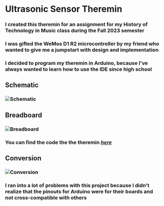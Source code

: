 # Ultrasonic Sensor Theremin
### I created this theremin for an assignment for my History of Technology in Music class during the Fall 2023 semester
### I was gifted the WeMos D1 R2 microcontroller by my friend who wanted to give me a jumpstart with design and implementation
### I decided to program my theremin in Arduino, because I've always wanted to learn how to use the IDE since high school
## Schematic
### ![Schematic](https://github.com/FrancisTanglao/UltrasonicSensorTheremin/blob/main/Ultrasonic%20Sensor%20Theremin%20Schematic.png)
## Breadboard
### ![Breadboard](https://github.com/FrancisTanglao/UltrasonicSensorTheremin/blob/main/Ultrasonic%20Sensor%20Theremin%20Breadboard.png)
### You can find the code the the theremin [*here*](https://github.com/FrancisTanglao/UltrasonicSensorTheremin/blob/main/WeMosUltrasonicSensorTheremin.ino)
## Conversion
### ![Conversion](https://github.com/FrancisTanglao/UltrasonicSensorTheremin/blob/main/WeMos%20D1%20R2%20Pinout%20Conversion.png)
### I ran into a lot of problems with this project because I didn't realize that the pinouts for Arduino were for their boards and not cross-compatible with others
